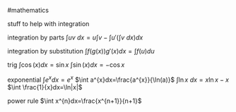 #mathematics 

stuff to help with integration

integration by parts
$\int uv \ dx=u \int v-\int u'(\int v \ dx)dx$

integration by substitution
$\int f(g(x))g'(x)dx= \int f(u)du$

trig
$\int \cos (x)dx=\sin x$
$\int \sin(x)dx=-\cos x$

exponential
$\int e^{x}dx=e^{x}$
$\int a^{x}dx=\frac{a^{x}}{\ln(a)}$
$\int \ln x \ dx = x\ln x-x$
$\int \frac{1}{x}dx=\ln|x|$

power rule
$\int x^{n}dx=\frac{x^{n+1}}{n+1}$